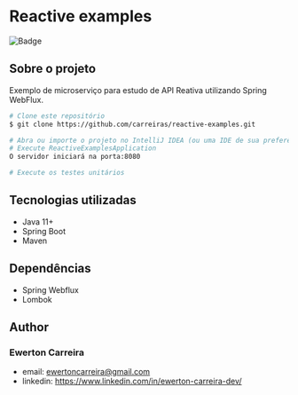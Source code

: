 # Reactive examples

![Badge](https://img.shields.io/badge/license-MIT-green?style=for-the-badge)

## Sobre o projeto

Exemplo de microserviço para estudo de API Reativa utilizando Spring WebFlux.

```bash
# Clone este repositório
$ git clone https://github.com/carreiras/reactive-examples.git

# Abra ou importe o projeto no IntelliJ IDEA (ou uma IDE de sua preferência)
# Execute ReactiveExamplesApplication
O servidor iniciará na porta:8080

# Execute os testes unitários
```

## Tecnologias utilizadas

- Java 11+
- Spring Boot
- Maven

## Dependências

- Spring Webflux
- Lombok


## Author

### Ewerton Carreira

- email: ewertoncarreira@gmail.com
- linkedin: https://www.linkedin.com/in/ewerton-carreira-dev/